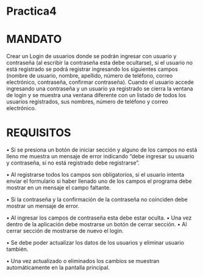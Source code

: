 # Practica4
# MANDATO
Crear un Login de usuarios donde se podrán ingresar con usuario y contraseña (al
escribir la contraseña esta debe ocultarse), si el usuario no está registrado se podrá
registrar ingresando los siguientes campos (nombre de usuario, nombre, apellido,
número de teléfono, correo electrónico, contraseña, confirmar contraseña). Cuando
el usuario accede ingresando una contraseña y un usuario ya registrado se cierra la
ventana de login y se muestra una ventana diferente con un listado de todos los
usuarios registrados, sus nombres, número de teléfono y correo electrónico.

# REQUISITOS
• Si se presiona un botón de iniciar sección y alguno de los campos no está
lleno me muestra un mensaje de error indicando “debe ingresar su usuario
y contraseña, si no está registrado debe registrarse”.

• Al registrarse todos los campos son obligatorios, si el usuario intenta enviar
el formulario si haber llenado uno de los campos el programa debe mostrar
en un mensaje el campo faltante.

• Si la contraseña y la confirmación de la contraseña no coinciden debe
mostrar un mensaje de error.

• Al ingresar los campos de contraseña esta debe estar oculta.
• Una vez dentro de la aplicación debe mostrarse un botón de cerrar sección.
• Al cerrar sección de mostrarse de nuevo el login.

• Se debe poder actualizar los datos de los usuarios y eliminar usuario
también.

• Una vez actualizado o eliminados los cambios se muestran
automáticamente en la pantalla principal.
